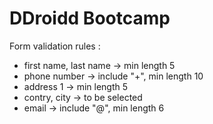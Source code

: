 # DDroidd Bootcamp

Form validation rules : 
- first name, last name -> min length 5
- phone number -> include "+", min length 10
- address 1 -> min length 5
- contry, city -> to be selected
- email -> include "@", min length 6
